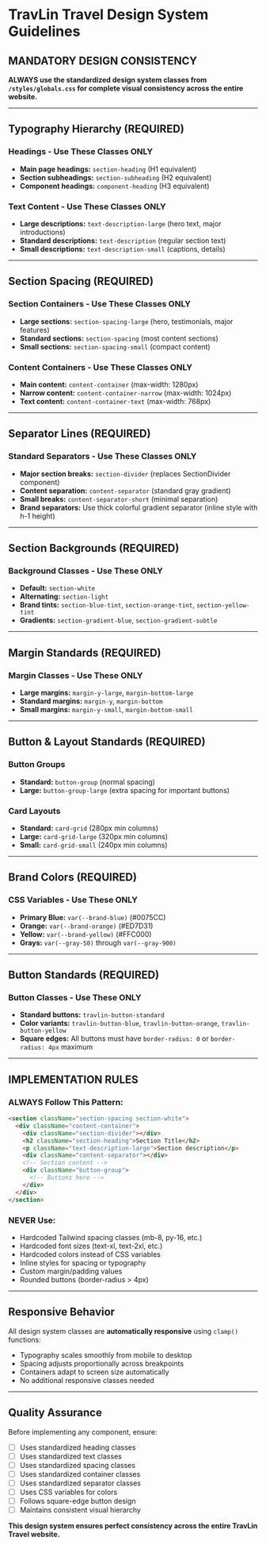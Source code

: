 # TravLin Travel Design System Guidelines

## MANDATORY DESIGN CONSISTENCY

**ALWAYS use the standardized design system classes from `/styles/globals.css` for complete visual consistency across the entire website.**

---

## Typography Hierarchy (REQUIRED)

### Headings - Use These Classes ONLY
* **Main page headings:** `section-heading` (H1 equivalent)
* **Section subheadings:** `section-subheading` (H2 equivalent)  
* **Component headings:** `component-heading` (H3 equivalent)

### Text Content - Use These Classes ONLY
* **Large descriptions:** `text-description-large` (hero text, major introductions)
* **Standard descriptions:** `text-description` (regular section text)
* **Small descriptions:** `text-description-small` (captions, details)

---

## Section Spacing (REQUIRED)

### Section Containers - Use These Classes ONLY
* **Large sections:** `section-spacing-large` (hero, testimonials, major features)
* **Standard sections:** `section-spacing` (most content sections)
* **Small sections:** `section-spacing-small` (compact content)

### Content Containers - Use These Classes ONLY
* **Main content:** `content-container` (max-width: 1280px)
* **Narrow content:** `content-container-narrow` (max-width: 1024px)
* **Text content:** `content-container-text` (max-width: 768px)

---

## Separator Lines (REQUIRED)

### Standard Separators - Use These Classes ONLY
* **Major section breaks:** `section-divider` (replaces SectionDivider component)
* **Content separation:** `content-separator` (standard gray gradient)
* **Small breaks:** `content-separator-short` (minimal separation)
* **Brand separators:** Use thick colorful gradient separator (inline style with h-1 height)

---

## Section Backgrounds (REQUIRED)

### Background Classes - Use These ONLY
* **Default:** `section-white`
* **Alternating:** `section-light` 
* **Brand tints:** `section-blue-tint`, `section-orange-tint`, `section-yellow-tint`
* **Gradients:** `section-gradient-blue`, `section-gradient-subtle`

---

## Margin Standards (REQUIRED)

### Margin Classes - Use These ONLY
* **Large margins:** `margin-y-large`, `margin-bottom-large`
* **Standard margins:** `margin-y`, `margin-bottom`
* **Small margins:** `margin-y-small`, `margin-bottom-small`

---

## Button & Layout Standards (REQUIRED)

### Button Groups
* **Standard:** `button-group` (normal spacing)
* **Large:** `button-group-large` (extra spacing for important buttons)

### Card Layouts
* **Standard:** `card-grid` (280px min columns)
* **Large:** `card-grid-large` (320px min columns)
* **Small:** `card-grid-small` (240px min columns)

---

## Brand Colors (REQUIRED)

### CSS Variables - Use These ONLY
* **Primary Blue:** `var(--brand-blue)` (#0075CC)
* **Orange:** `var(--brand-orange)` (#ED7D31)
* **Yellow:** `var(--brand-yellow)` (#FFC000)
* **Grays:** `var(--gray-50)` through `var(--gray-900)`

---

## Button Standards (REQUIRED)

### Button Classes - Use These ONLY
* **Standard buttons:** `travlin-button-standard`
* **Color variants:** `travlin-button-blue`, `travlin-button-orange`, `travlin-button-yellow`
* **Square edges:** All buttons must have `border-radius: 0` or `border-radius: 4px` maximum

---

## IMPLEMENTATION RULES

### ALWAYS Follow This Pattern:
```html
<section className="section-spacing section-white">
  <div className="content-container">
    <div className="section-divider"></div>
    <h2 className="section-heading">Section Title</h2>
    <p className="text-description-large">Section description</p>
    <div className="content-separator"></div>
    <!-- Section content -->
    <div className="button-group">
      <!-- Buttons here -->
    </div>
  </div>
</section>
```

### NEVER Use:
* Hardcoded Tailwind spacing classes (mb-8, py-16, etc.)
* Hardcoded font sizes (text-xl, text-2xl, etc.)
* Hardcoded colors instead of CSS variables
* Inline styles for spacing or typography
* Custom margin/padding values
* Rounded buttons (border-radius > 4px)

---

## Responsive Behavior

All design system classes are **automatically responsive** using `clamp()` functions:
* Typography scales smoothly from mobile to desktop
* Spacing adjusts proportionally across breakpoints  
* Containers adapt to screen size automatically
* No additional responsive classes needed

---

## Quality Assurance

Before implementing any component, ensure:
- [ ] Uses standardized heading classes
- [ ] Uses standardized text classes  
- [ ] Uses standardized spacing classes
- [ ] Uses standardized container classes
- [ ] Uses standardized separator classes
- [ ] Uses CSS variables for colors
- [ ] Follows square-edge button design
- [ ] Maintains consistent visual hierarchy

**This design system ensures perfect consistency across the entire TravLin Travel website.**